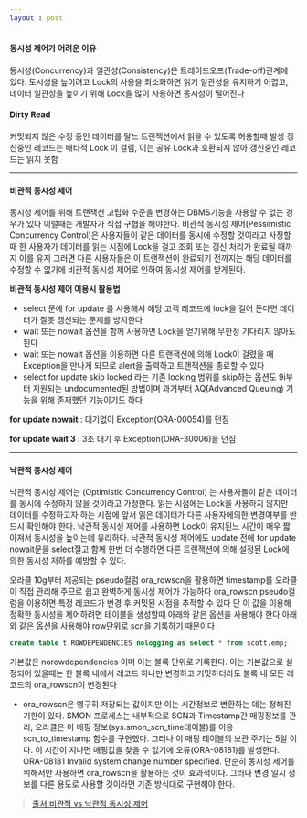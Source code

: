 ```yaml
---
layout : post
---
```





#### 동시성 제어가 어려운 이유

동시성(Concurrency)과 일관성(Consistency)은 트레이드오프(Trade-off)관계에 있다. 도시성을 높이려고 Lock의 사용을 최소화하면 읽기 일관성을 유지하기 어렵고, 데이터 일관성을 높이기 위해 Lock을 많이 사용하면 동시성이 떨어진다

#### Dirty Read

커밋되지 않은 수정 중인 데이터를 달느 트랜잭션에서 읽을 수 있도록 허용할때 발생 갱신중인 레코드는 배타적 Lock 이 걸림, 이는 공유 Lock과 호환되지 않아 갱신중인 레코드는 읽지 못함

---

#### 비관적 동시성 제어

동시성 제어를 위해 트랜잭션 고립화 수준을 변경하는 DBMS기능을 사용할 수 없는 경우가 있다 이럴때는 개발자가 직접 구협을 해야한다. 비관적 동시성 제어(Pessimistic Concurrency Control)은 사용자들이 같은 데이터를 동시에 수정할 것이라고 사정할때 한 사용자가 데이터를 읽는 시점에 Lock을 걸고 조회 또는 갱신 처리가 완료될 때까지 이를 유지 그러면 다른 사용자들은 이 트랜잭션이 완료되기 전까지는 해당 데이터를 수정할 수 없기에 비관적 동시성 제어로 인하여 동시성 제어를 받게된다.

**비관적 동시성 제어 이용시 활용법**

-	select 문에 for update 를 사용해서 해당 고객 레코드에 lock을 걸어 둔다면 데이터가 잘못 갱신되는 문제를 방지한다
-	wait 또는 nowait 옵션을 함께 사용하면 Lock을 얻기위해 무한정 기다리지 않아도 된다
-	wait 또는 nowait 옵션을 이용하면 다른 트랜잭션에 의해 Lock이 걸렸을 때 Exception을 만나게 되므로 alert을 출력하고 트랜잭션을 종료할 수 있다
-	select for update skip locked 라는 기존 locking 범위를 skip하는 옵션도 9i부터 지원되는 undocumented된 방법이며 과거부터 AQ(Advanced Queuing) 기능을 위해 존재했던 기능이기도 하다

**for update nowait** : 대기없이 Exception(ORA-00054)를 던짐

**for update wait 3** : 3초 대기 후 Exception(ORA-30006)을 던짐

---

#### 낙관적 동시성 제어

낙관적 동시성 제어는 (Optimistic Concurrency Control) 는 사용자들이 같은 데이터를 동시에 수정하지 않을 것이라고 가정한다. 읽는 시점에는 Lock을 사용하지 않지만 데이터를 수정하고자 하는 시점에 앞서 읽은 데이터가 다른 사용자에의한 변경여부를 반드시 확인해야 한다. 낙관적 동시성 제어를 사용하면 Lock이 유지된느 시간이 매우 짧아져서 동시성을 높이는데 유리하다. 낙관적 동시성 제어에도 update 전에 for update nowait문을 select절고 함께 한번 더 수행하면 다른 트랜잭션에 의해 설정된 Lock에 의한 동시성 저하를 예방할 수 있다.

오라클 10g부터 제공되는 pseudo컬럼 ora_rowscn을 활용하면 timestamp를 오라클이 직접 관리해 주므로 쉽고 완벽하게 동시성 제어가 가능하다 ora_rowscn pseudo컬럼을 이용하면 특정 레코드가 변경 후 커밋된 시점을 추적할 수 있다 단 이 값을 이용해 정확한 동시성을 제어하려면 테이블을 생성할때 아래와 같은 옵션을 사용해야 한다 아래와 같은 옵션을 사용해야 row단위로 scn을 기록하기 때문이다

```sql
create table t ROWDEPENDENCIES nologging as select * from scott.emp;
```

기본값은 norowdependencies 이며 이는 블록 단위로 기록한다. 이는 기본값으로 설정되어 있을때는 한 블록 내에서 레코드 하나만 변경하고 커밋하더라도 블록 내 모든 레코드의 ora_rowscn이 변경된다

-	ora_rowscn은 영구히 저장되는 값이지만 이는 시간정보로 변환하는 데는 정해진 기한이 있다. SMON 프로세스는 내부적으로 SCN과 Timestamp간 매핑정보를 관리, 오라클은 이 매핑 정보(sys.smon_scn_time테이블)를 이용 scn_to_timestamp 함수를 구현했다. 그러나 이 매핑 테이블의 보관 주기는 5일 이다. 이 시간이 지나면 매핑값을 찾을 수 없기에 오류(ORA-08181)를 발생한다. ORA-08181 Invalid system change number specified. 단순히 동시성 제어를 위해서만 사용하면 ora_rowscn을 활용하는 것이 효과적이다. 그러나 변경 일시 정보를 다른 용도로 사용할 것이라면 기존 방식대로 구현해야 한다.

> [출처:비관적 vs 낙관적 동시성 제어](http://wiki.gurubee.net/pages/viewpage.action?pageId=3900395)
